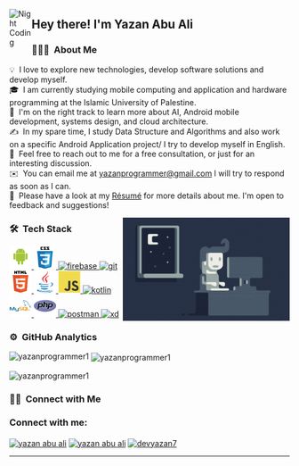 
<img alt="Night Coding" src="./assets/Hand%20Wave.gif" width='40' align="left"/><h2>Hey there! I'm Yazan Abu Ali</h2>

<!-- ## 👋 &nbsp;Hey there! I'm Yazan -->

### 👨🏻‍💻 &nbsp;About Me

💡 &nbsp;I love to explore new technologies, develop software solutions and develop myself.\
🎓 &nbsp;I am currently studying mobile computing and application and hardware programming at the Islamic University of Palestine.\
🌱 &nbsp;I'm on the right track to learn more about AI, Android mobile development, systems design, and cloud architecture.\
✍️ &nbsp;In my spare time, I study Data Structure and Algorithms and also work on a specific Android Application project/ I try to develop myself in English.\
💬 &nbsp;Feel free to reach out to me for a free consultation, or just for an interesting discussion.\
✉️ &nbsp;You can email me at yazanprogrammer@gmail.com I will try to respond as soon as I can.\
📄 &nbsp;Please have a look at my [Résumé](www.linkedin.com/in/yazan-abu-ali-5b5770218) for more details about me. I'm open to feedback and suggestions!

<img alt="Night Coding" src="https://raw.githubusercontent.com/AVS1508/AVS1508/master/assets/Night-Coding.gif" align="right"/>

### 🛠 &nbsp;Tech Stack

<p align="left"> <a href="https://developer.android.com" target="_blank" rel="noreferrer"> <img src="https://raw.githubusercontent.com/devicons/devicon/master/icons/android/android-original-wordmark.svg" alt="android" width="40" height="40"/> </a> <a href="https://www.w3schools.com/css/" target="_blank" rel="noreferrer"> <img src="https://raw.githubusercontent.com/devicons/devicon/master/icons/css3/css3-original-wordmark.svg" alt="css3" width="40" height="40"/> </a> <a href="https://firebase.google.com/" target="_blank" rel="noreferrer"> <img src="https://www.vectorlogo.zone/logos/firebase/firebase-icon.svg" alt="firebase" width="40" height="40"/> </a> <a href="https://git-scm.com/" target="_blank" rel="noreferrer"> <img src="https://www.vectorlogo.zone/logos/git-scm/git-scm-icon.svg" alt="git" width="40" height="40"/> </a> <a href="https://www.w3.org/html/" target="_blank" rel="noreferrer"> <img src="https://raw.githubusercontent.com/devicons/devicon/master/icons/html5/html5-original-wordmark.svg" alt="html5" width="40" height="40"/> </a> <a href="https://www.java.com" target="_blank" rel="noreferrer"> <img src="https://raw.githubusercontent.com/devicons/devicon/master/icons/java/java-original.svg" alt="java" width="40" height="40"/> </a> <a href="https://developer.mozilla.org/en-US/docs/Web/JavaScript" target="_blank" rel="noreferrer"> <img src="https://raw.githubusercontent.com/devicons/devicon/master/icons/javascript/javascript-original.svg" alt="javascript" width="40" height="40"/> </a> <a href="https://kotlinlang.org" target="_blank" rel="noreferrer"> <img src="https://www.vectorlogo.zone/logos/kotlinlang/kotlinlang-icon.svg" alt="kotlin" width="40" height="40"/> </a> <a href="https://www.mysql.com/" target="_blank" rel="noreferrer"> <img src="https://raw.githubusercontent.com/devicons/devicon/master/icons/mysql/mysql-original-wordmark.svg" alt="mysql" width="40" height="40"/> </a> <a href="https://www.php.net" target="_blank" rel="noreferrer"> <img src="https://raw.githubusercontent.com/devicons/devicon/master/icons/php/php-original.svg" alt="php" width="40" height="40"/> </a> <a href="https://postman.com" target="_blank" rel="noreferrer"> <img src="https://www.vectorlogo.zone/logos/getpostman/getpostman-icon.svg" alt="postman" width="40" height="40"/> </a> <a href="https://www.adobe.com/products/xd.html" target="_blank" rel="noreferrer"> <img src="https://cdn.worldvectorlogo.com/logos/adobe-xd.svg" alt="xd" width="40" height="40"/> </a> </p>

### ⚙️ &nbsp;GitHub Analytics

<p><img align="left" src="https://github-readme-stats.vercel.app/api/top-langs?username=yazanprogrammer1&show_icons=true&locale=en&layout=compact" alt="yazanprogrammer1" /></p>

<p>&nbsp;<img align="center" src="https://github-readme-stats.vercel.app/api?username=yazanprogrammer1&show_icons=true&locale=en" alt="yazanprogrammer1" /></p>

<p><img align="center" src="https://github-readme-streak-stats.herokuapp.com/?user=yazanprogrammer1&" alt="yazanprogrammer1" /></p>

### 🤝🏻 &nbsp;Connect with Me

<h3 align="left">Connect with me:</h3>
<p align="left">
<a href="https://linkedin.com/in/yazan abu ali" target="blank"><img align="center" src="https://raw.githubusercontent.com/rahuldkjain/github-profile-readme-generator/master/src/images/icons/Social/linked-in-alt.svg" alt="yazan abu ali" height="30" width="40" /></a>
<a href="https://fb.com/yazan abu ali" target="blank"><img align="center" src="https://raw.githubusercontent.com/rahuldkjain/github-profile-readme-generator/master/src/images/icons/Social/facebook.svg" alt="yazan abu ali" height="30" width="40" /></a>
<a href="https://instagram.com/devyazan7" target="blank"><img align="center" src="https://raw.githubusercontent.com/rahuldkjain/github-profile-readme-generator/master/src/images/icons/Social/instagram.svg" alt="devyazan7" height="30" width="40" /></a>
</p>

-----
